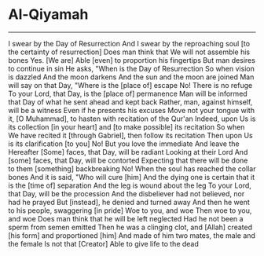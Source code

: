 # Al-Qiyamah
---
I swear by the Day of Resurrection
And I swear by the reproaching soul [to the certainty of resurrection]
Does man think that We will not assemble his bones
Yes. [We are] Able [even] to proportion his fingertips
But man desires to continue in sin
He asks, "When is the Day of Resurrection
So when vision is dazzled
And the moon darkens
And the sun and the moon are joined
Man will say on that Day, "Where is the [place of] escape
No! There is no refuge
To your Lord, that Day, is the [place of] permanence
Man will be informed that Day of what he sent ahead and kept back
Rather, man, against himself, will be a witness
Even if he presents his excuses
Move not your tongue with it, [O Muhammad], to hasten with recitation of the Qur'an
Indeed, upon Us is its collection [in your heart] and [to make possible] its recitation
So when We have recited it [through Gabriel], then follow its recitation
Then upon Us is its clarification [to you]
No! But you love the immediate
And leave the Hereafter
[Some] faces, that Day, will be radiant
Looking at their Lord
And [some] faces, that Day, will be contorted
Expecting that there will be done to them [something] backbreaking
No! When the soul has reached the collar bones
And it is said, "Who will cure [him]
And the dying one is certain that it is the [time of] separation
And the leg is wound about the leg
To your Lord, that Day, will be the procession
And the disbeliever had not believed, nor had he prayed
But [instead], he denied and turned away
And then he went to his people, swaggering [in pride]
Woe to you, and woe
Then woe to you, and woe
Does man think that he will be left neglected
Had he not been a sperm from semen emitted
Then he was a clinging clot, and [Allah] created [his form] and proportioned [him]
And made of him two mates, the male and the female
Is not that [Creator] Able to give life to the dead

